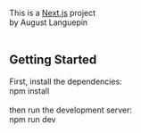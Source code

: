 This is a [Next.js](https://nextjs.org) project </br>
by August Languepin </br>
</br>
## Getting Started</br>

First, install the dependencies:</br>
npm install</br>
</br>
then run the development server:</br>
npm run dev

 
 
